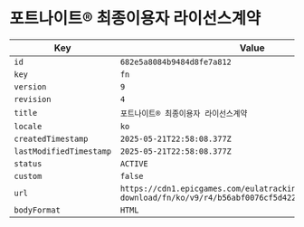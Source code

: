 # 포트나이트® 최종이용자 라이선스계약

| Key | Value |
| --- | ----- |
| `id` | `682e5a8084b9484d8fe7a812` |
| `key` | `fn` |
| `version` | `9` |
| `revision` | `4` |
| `title` | `포트나이트® 최종이용자 라이선스계약` |
| `locale` | `ko` |
| `createdTimestamp` | `2025-05-21T22:58:08.377Z` |
| `lastModifiedTimestamp` | `2025-05-21T22:58:08.377Z` |
| `status` | `ACTIVE` |
| `custom` | `false` |
| `url` | `https://cdn1.epicgames.com/eulatracking-download/fn/ko/v9/r4/b56abf0076cf5d422695fac53f8bf0f3.pdf` |
| `bodyFormat` | `HTML` |
